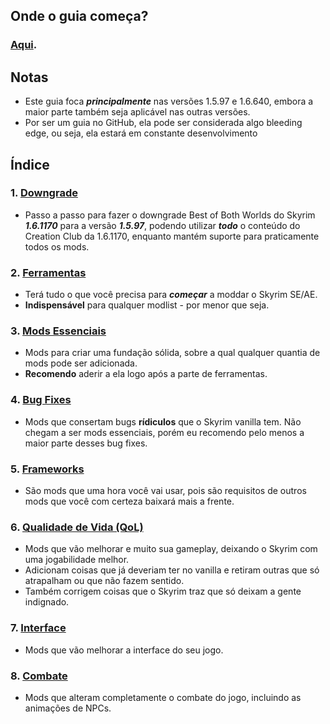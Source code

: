 ## Onde o guia começa?

### [Aqui](https://github.com/Dasinhoo/guia-skyrim/blob/main/ferramentas.md).

## Notas

- Este guia foca ***principalmente*** nas versões 1.5.97 e 1.6.640, embora a maior parte também seja aplicável nas outras versões.
- Por ser um guia no GitHub, ela pode ser considerada algo bleeding edge, ou seja, ela estará em constante desenvolvimento

## Índice
### 1. [Downgrade](https://github.com/Dasinhoo/guia-skyrim/blob/main/downgrade.md)
- Passo a passo para fazer o downgrade Best of Both Worlds do Skyrim ***1.6.1170*** para a versão ***1.5.97***, podendo utilizar ***todo*** o conteúdo do Creation Club da 1.6.1170, enquanto mantém suporte para praticamente todos os mods.
### 2. [Ferramentas](https://github.com/Dasinhoo/guia-skyrim/blob/main/ferramentas.md)
- Terá tudo o que você precisa para ***começar*** a moddar o Skyrim SE/AE.
- **Indispensável** para qualquer modlist - por menor que seja.
### 3. [Mods Essenciais](https://github.com/Dasinhoo/guia-skyrim/blob/main/essenciais.md)
- Mods para criar uma fundação sólida, sobre a qual qualquer quantia de mods pode ser adicionada.
- **Recomendo** aderir a ela logo após a parte de ferramentas.
### 4. [Bug Fixes](https://github.com/Dasinhoo/guia-skyrim/blob/main/bug_fixes.md)
- Mods que consertam bugs **rídiculos** que o Skyrim vanilla tem. Não chegam a ser mods essenciais, porém eu recomendo pelo menos a maior parte desses bug fixes.
### 5. [Frameworks](https://github.com/Dasinhoo/guia-skyrim/blob/main/frameworks.md)
- São mods que uma hora você vai usar, pois são requisitos de outros mods que você com certeza baixará mais a frente.
### 6. [Qualidade de Vida (QoL)](https://github.com/Dasinhoo/guia-skyrim/blob/main/qualidade_de_vida.md)
- Mods que vão melhorar e muito sua gameplay, deixando o Skyrim com uma jogabilidade melhor.
- Adicionam coisas que já deveriam ter no vanilla e retiram outras que só atrapalham ou que não fazem sentido.
- Também corrigem coisas que o Skyrim traz que só deixam a gente indignado.
### 7. [Interface](https://github.com/Dasinhoo/guia-skyrim/blob/main/interface.md)
- Mods que vão melhorar a interface do seu jogo.
### 8. [Combate](https://github.com/Dasinhoo/guia-skyrim/blob/main/combate.md)
- Mods que alteram completamente o combate do jogo, incluindo as animações de NPCs.